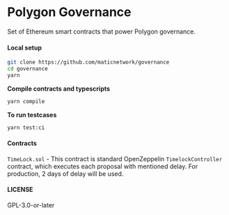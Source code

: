 # Polygon Governance

Set of Ethereum smart contracts that power Polygon governance.

#### Local setup

```bash
git clone https://github.com/maticnetwork/governance
cd governance
yarn
```

**Compile contracts and typescripts**

```bash
yarn compile
```

**To run testcases**

```bash
yarn test:ci
```


#### Contracts


`TimeLock.sol` - This contract is standard OpenZeppelin `TimelockController` contract, which executes each proposal with mentioned delay. For production, 2 days of delay will be used.


#### LICENSE

GPL-3.0-or-later
